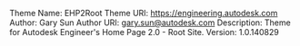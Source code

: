 Theme Name:     EHP2Root
Theme URI:      https://engineering.autodesk.com
Author:         Gary Sun
Author URI:     gary.sun@autodesk.com
Description:    Theme for Autodesk Engineer's Home Page 2.0 - Root Site.
Version:        1.0.140829

